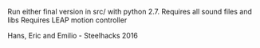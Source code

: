Run either final version in src/ with python 2.7.
Requires all sound files and libs
Requires LEAP motion controller

Hans, Eric and Emilio - Steelhacks 2016
